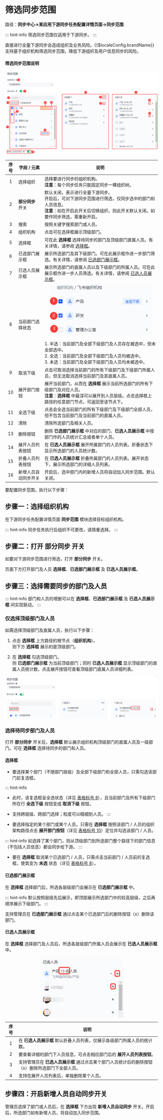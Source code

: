 # 筛选同步范围

<LastUpdated/>

路径：**同步中心->某应用下游同步任务配置详情页面->同步范围**

::: hint-info
筛选同步范围仅适用于下游同步。
:::

直接进行全量下游同步会造成组织及业务风险。{{$localeConfig.brandName}} 支持基于组织机构筛选同步范围，降低下游组织及用户信息同步的风险。

#### 筛选同步范围说明

![](../images/sync-scope-overview.png)

| 序号 | 字段 / 元素 | 说明 | 
| :---: | --- | --- | 
| 1 | 选择组织 | 选择要进行同步的组织机构。</br>**注意**：每个同步任务只能固定同步一棵组织树。|
| 2 | **部分同步** 开关 | 默认关闭，表示进行全量下游同步。</br>开启后，可对下游同步范围进行筛选，仅同步选中的部门和人员信息。</br>**注意**：如在开启此开关后切换组织，则此开关默认关闭。如要作同步筛选，需重新开启。|
| 3 | 搜索 | 按照关键字搜索部门或人员。|
| 4 | 组织机构 |点击可在选择框展示顶级部门。|
| 5 | 选择框 | 可在此 **选择框** 选择待同步的部门及顶级部门直属人员。有关详情，请参阅 [选择框](#选择框)。 |
| 6 | 已选部门展示框 |展示所选部门及其下级部门。可在此展示框作进一步部门筛选。有关详情，请参阅 [已选部门展示框](#已选部门展示框)。 |
| 7 | 已选人员展示框 |展示所选部门的直属人员以及下级部门的所属人员。可在此展示框作进一步人员筛选。有关详情，请参阅 [已选人员展示框](#已选人员展示框)。 |
| 8 | 当前部门选择状态 |<img src="../images/department-selection-status.png" height=170 style="display:block;margin: 0 auto;"> </br> 1. 半选：当前部门及全部下级部门及人员存在被选中，但未全部选中。</br>2. 全选：当前部门及全部下级部门及人员均被选中。</br>3. 未选：当前部门及全部下级部门及人员均未被选中。|
| 9 | 取消下级 |点击可取消选择当前部门的所有下级部门及下级部门所属人员，但无法取消选择当前部门及其直属人员。|
| 10 | 展开部门按钮 |展开当前部门，从而在 **选择框** 展示当前所选部门的所有下级部门及对应人员。</br>**注意**：**选择框** 中最深可以展开到人员层级。点击选择框上路径的任意部门节点，可返回至该节点下。|
| 11 | 全选下级 | 点击会全选当前部门的所有下级部门及下级部门全部人员，但不包含当前部门及当前部门的直属人员。|
| 12 | 清除 |清除所选部门及相关人员。 |
| 13 | 删除按钮 |删除 **已选部门展示框** 中对应的部门、**已选人员展示框** 中按部门作的人员统计汇总或者单个人员。 |
| 14 | 展开人员列表按钮 |在 **已选人员展示框** 展开所属部门的人员列表。折叠状态下显示所选部门的人员统计数。|
| 15 | 折叠人员列表按钮 |在 **已选人员展示框** 折叠所属部门的人员列表。展开状态下，展示所选部门的详细人员列表。 |
| 16 | 新增人员自动同步开关 |开启后，选中部门内的新增人员将自动加入同步范围。默认关闭。 |

要配置同步范围，执行以下步骤：

## 步骤一：选择组织机构

在下游同步任务配置详情页面 **同步范围** 模块选择目标组织机构。

::: hint-info
同步任务执行后组织不可更改，请慎重选择。
:::

## 步骤二：打开 **部分同步** 开关

如要对下游同步范围进行筛选，打开 **部分同步** 开关。

页面下方打开部门及人员 **选择框**、**已选部门展示框** 及 **已选人员展示框**。

## 步骤三：选择需要同步的部门及人员

::: hint-info
部门和人员的增删可以在 **选择框**、**已选部门展示框** 及 **已选人员展示框** 间实现联动。
:::

### 仅选择顶级部门及人员

如需选择顶级部门及直属人员，执行以下步骤：

1. 点击 **选择框** 上方路径的根节点（**组织机构**）。</br>则下方 **选择框** 展示的是顶级部门。</br>

2. 在 **选择框** 勾选顶级部门。</br>则 **已选部门展示框** 为当前顶级部门；同时 **已选人员展示框** 显示顶级部门的直属人员统计数，点击展开按钮可查看顶级部门直属人员详细列表。

![](../images/top-department-sync.png)</br>

### 选择待同步部门及人员

打开 **部分同步** 开关后，**选择框** 默认展示组织机构顶级部门的直属人员及一级部门。可在 **选择框** 选择待同步的部门和人员。

#### 选择框

* 要选择某个部门（不限部门层级）及全部下级部门和全部人员，只需勾选该部门前复选框。

::: hint-info
* 此时，该复选框呈全选状态（详见 [表格标号 8](#筛选同步范围)），且当前部门及所有下级部门所在行 **全选下级** 按钮变成 **取消下级** 按钮。
* 支持跨层级、跨部门选择；粒度可以精细到人员。
:::

* 要选择指定的某个部门或某个人员，只需在 **选择框** 按照该部门 / 人员的组织架构路径点击 **展开部门按钮**（详见 [表格标号 10](#筛选同步范围)）定位并勾选该部门 / 人员。

::: hint-info
如选择了某个部门，则从顶级部门到所选部门整个路径下的部门信息（不包括人员信息）都会同步给下游。
:::

* 要在 **选择框** 取消某个已选部门 / 人员，只需点击当前部门 / 人员前的复选框，使其变为 **未选** 状态（详见 [表格标号 8](#筛选同步范围)）。

#### 已选部门展示框

在 **选择框** 选择部门后，所选各层级部门会展示在 **已选部门展示框** 中。

::: hint-info
默认按照层级先后展示，即顶部展示所选部门中的较高层级，之后再顺序展示下级部门。
:::

支持管理员在 **已选部门展示框** 通过点击某个已选部门后的删除按钮（x）删除该部门。

#### 已选人员展示框

在 **选择框** 选择部门及人员后，所选各层级部门所属人员会展示在 **已选人员展示框** 中。

<img src="../images/delete-selected-employees.png" height=200 style="display:block;margin: 0 auto;">

| 序号 | 说明 | 
| :---: | --- |
| 1 | 在 **已选人员展示框** 默认折叠人员列表，仅展示各级部门所属人员的统计数。|
| 2 | 要查看详细的部门下人员信息，可点击相应部门后的 **展开人员列表按钮**。|
| 3 | 支持管理员在 **已选人员展示框** 通过点击某个部门人员统计后的删除按钮（x）删除所选部门下全部人员。|
| 4 | 支持在展开人员列表后，单独删除某个人员。|

## 步骤四：开启新增人员自动同步开关

管理员选择了部门或人员后，在 **选择框** 下方出现 **新增人员自动同步** 开关。开启后，所选部门如有新增人员，将自动加入同步范围。